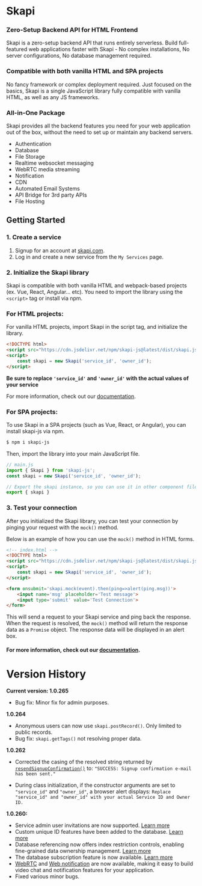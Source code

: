 # Skapi

### Zero-Setup Backend API for HTML Frontend

Skapi is a zero-setup backend API that runs entirely serverless.
Build full-featured web applications faster with Skapi - No complex installations, No server configurations, No database management required.

### Compatible with both vanilla HTML and SPA projects

No fancy framework or complex deployment required. Just focused on the basics, Skapi is a single JavaScript library fully compatible with vanilla HTML, as well as any JS frameworks.

### All-in-One Package

Skapi provides all the backend features you need for your web application out of the box, without the need to set up or maintain any backend servers.

- Authentication
- Database
- File Storage
- Realtime websocket messaging
- WebRTC media streaming
- Notification
- CDN
- Automated Email Systems
- API Bridge for 3rd party APIs
- File Hosting

## Getting Started

### 1. Create a service

1. Signup for an account at [skapi.com](https://www.skapi.com/signup).
2. Log in and create a new service from the `My Services` page.


### 2. Initialize the Skapi library

Skapi is compatible with both vanilla HTML and webpack-based projects (ex. Vue, React, Angular... etc).
You need to import the library using the `<script>` tag or install via npm.

### For HTML projects:

For vanilla HTML projects, import Skapi in the script tag, and initialize the library.

```html
<!DOCTYPE html>
<script src="https://cdn.jsdelivr.net/npm/skapi-js@latest/dist/skapi.js"></script>
<script>
    const skapi = new Skapi('service_id', 'owner_id');
</script>
```

**Be sure to replace `'service_id'` and `'owner_id'` with the actual values of your service**

For more information, check out our [documentation](https://docs.skapi.com/introduction/getting-started.html).

### For SPA projects:

To use Skapi in a SPA projects (such as Vue, React, or Angular), you can install skapi-js via npm.

```sh
$ npm i skapi-js
```

Then, import the library into your main JavaScript file.

```javascript
// main.js
import { Skapi } from 'skapi-js';
const skapi = new Skapi('service_id', 'owner_id');

// Export the skapi instance, so you can use it in other component files
export { skapi }
```

### 3. Test your connection

After you initialized the Skapi library, you can test your connection by pinging your request with the `mock()` method.

Below is an example of how you can use the `mock()` method in HTML forms.

```html
<!-- index.html -->
<!DOCTYPE html>
<script src="https://cdn.jsdelivr.net/npm/skapi-js@latest/dist/skapi.js"></script>
<script>
    const skapi = new Skapi('service_id', 'owner_id');
</script>

<form onsubmit='skapi.mock(event).then(ping=>alert(ping.msg))'>
    <input name='msg' placeholder='Test message'>
    <input type='submit' value='Test Connection'>
</form>
```

This will send a request to your Skapi service and ping back the response.
When the request is resolved, the `mock()` method will return the response data as a `Promise` object.
The response data will be displayed in an alert box.

#### For more information, check out our [documentation](https://docs.skapi.com).


# Version History

**Current version: 1.0.265**

- Bug fix: Minor fix for admin purposes.

**1.0.264**

- Anonymous users can now use `skapi.postRecord()`. Only limited to public records.
- Bug fix: `skapi.getTags()` not resolving proper data.

**1.0.262**

- Corrected the casing of the resolved string returned by [`resendSignupConfirmation()`](/api-reference/authentication/README.md#resendsignupconfirmation) to: `"SUCCESS: Signup confirmation e-mail has been sent."`

- During class initialization, if the constructor arguments are set to `"service_id"` and `"owner_id"`, a browser alert displays: `Replace "service_id" and "owner_id" with your actual Service ID and Owner ID.`

**1.0.260:**

- Service admin user invitations are now supported. [Learn more](https://docs.skapi.com/admin/invite.html)
- Custom unique ID features have been added to the database. [Learn more](https://docs.skapi.com/database/unique-id.html)
- Database referencing now offers index restriction controls, enabling fine-grained data ownership management. [Learn more](https://docs.skapi.com/database/referencing.html#referencing-index-restrictions)
- The database subscription feature is now available. [Learn more](https://docs.skapi.com/database/subscription.html)
- [WebRTC](https://docs.skapi.com/realtime/webRTC.html) and [Web notification](https://docs.skapi.com/notification/send-notifications.html) are now available, making it easy to build video chat and notification features for your application.
- Fixed various minor bugs.